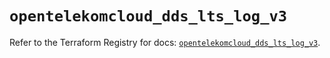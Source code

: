 # `opentelekomcloud_dds_lts_log_v3`

Refer to the Terraform Registry for docs: [`opentelekomcloud_dds_lts_log_v3`](https://registry.terraform.io/providers/opentelekomcloud/opentelekomcloud/1.36.47/docs/resources/dds_lts_log_v3).

